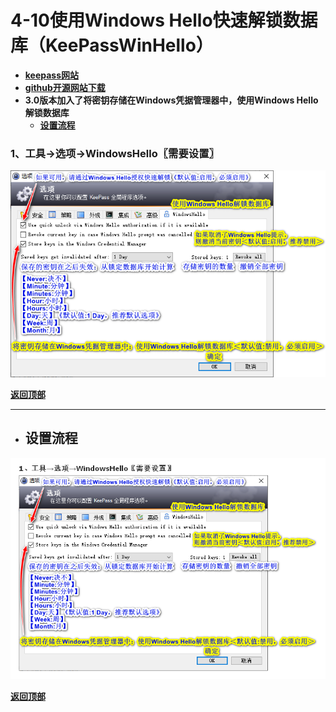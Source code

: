 # <a name="锚点0"></a>4-10使用Windows Hello快速解锁数据库（KeePassWinHello）
- [**keepass网站**](https://keepass.info/plugins.html#winhello)
- [**github开源网站下载**](https://github.com/sirAndros/KeePassWinHello/releases)
- **3.0版本加入了将密钥存储在Windows凭据管理器中，使用Windows Hello解锁数据库**
	- <a href="#锚点1">**设置流程**</a>
### 1、工具→选项→WindowsHello〖需要设置〗
<p><img src="/图片/4-10使用Windows Hello解锁数据库（KeePassWinHello）/1、工具→选项→WindowsHello〖需要设置〗.png" alt="/图片/4-10使用Windows Hello解锁数据库（KeePassWinHello）/1、工具→选项→WindowsHello〖需要设置〗.png"/></p>

<a name="锚点1"></a><a href="#锚点0">**返回顶部**</a>
______________________________________________________________________________
- ## 设置流程
<p><img src="/图片/4-10使用Windows Hello解锁数据库（KeePassWinHello）/设置流程.png" alt="/图片/4-10使用Windows Hello解锁数据库（KeePassWinHello）/设置流程.png"/></p>

<a href="#锚点0">**返回顶部**</a>